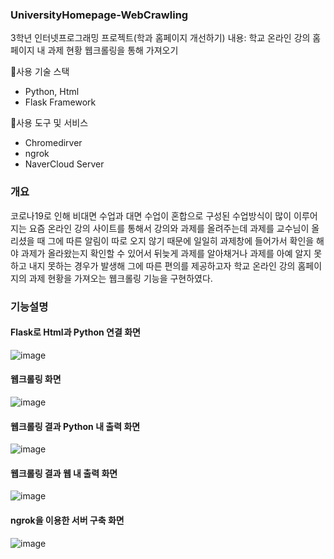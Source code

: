 ### UniversityHomepage-WebCrawling
3학년 인터넷프로그래밍 프로젝트(학과 홈페이지 개선하기) 내용: 학교 온라인 강의 홈페이지 내 과제 현황 웹크롤링을 통해 가져오기

📌사용 기술 스택
- Python, Html
- Flask Framework

📌사용 도구 및 서비스
- Chromedirver
- ngrok
- NaverCloud Server

### 개요
코로나19로 인해 비대면 수업과 대면 수업이 혼합으로 구성된 수업방식이 많이 이루어지는 요즘 온라인 강의 사이트를 통해서 강의와 과제를 올려주는데 과제를 교수님이 올리셨을 때 그에 따른 알림이 따로 오지 않기 때문에 일일히 과제창에 들어가서 확인을 해야 과제가 올라왔는지 확인할 수 있어서 뒤늦게 과제를 알아채거나 과제를 아예 알지 못하고 내지 못하는 경우가 발생해 그에 따른 편의를 제공하고자 학교 온라인 강의 홈페이지의 과제 현황을 가져오는 웹크롤링 기능을 구현하였다.
 ### 기능설명
 #### Flask로 Html과 Python 연결 화면
 ![image](https://user-images.githubusercontent.com/77527453/124448720-b5960f80-ddbd-11eb-9c59-8d41c8bb7a72.png)
 
 #### 웹크롤링 화면
![image](https://user-images.githubusercontent.com/77527453/124448868-d9f1ec00-ddbd-11eb-89bd-9d986ee75364.png)

 #### 웹크롤링 결과 Python 내 출력 화면
 ![image](https://user-images.githubusercontent.com/77527453/124449336-5258ad00-ddbe-11eb-8ace-94de9a974ac9.png)

 #### 웹크롤링 결과 웹 내 출력 화면
 ![image](https://user-images.githubusercontent.com/77527453/124449370-5dabd880-ddbe-11eb-964b-1188d77f9ac1.png)

 #### ngrok을 이용한 서버 구축 화면
 ![image](https://user-images.githubusercontent.com/77527453/125147977-0f099000-e16a-11eb-9d35-030bae882840.png)
